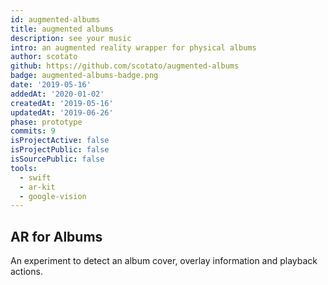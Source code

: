 ```yaml
---
id: augmented-albums
title: augmented albums
description: see your music
intro: an augmented reality wrapper for physical albums
author: scotato
github: https://github.com/scotato/augmented-albums
badge: augmented-albums-badge.png
date: '2019-05-16'
addedAt: '2020-01-02'
createdAt: '2019-05-16'
updatedAt: '2019-06-26'
phase: prototype
commits: 9
isProjectActive: false
isProjectPublic: false
isSourcePublic: false
tools: 
  - swift
  - ar-kit
  - google-vision
---
```


## AR for Albums
An experiment to detect an album cover, overlay information and playback actions. 
